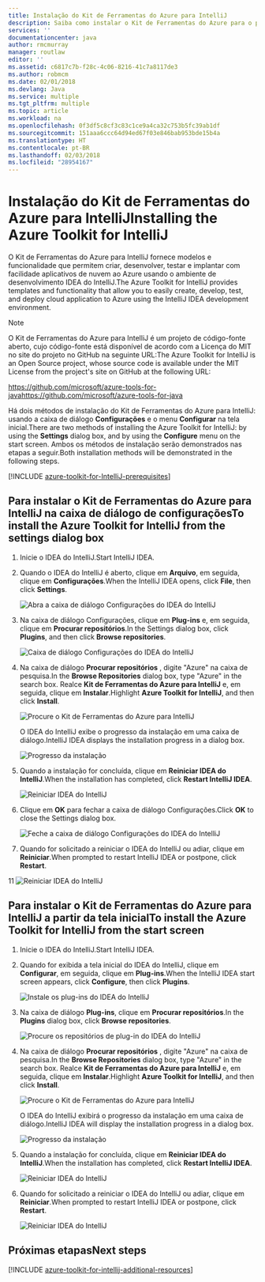 ```yaml
---
title: Instalação do Kit de Ferramentas do Azure para IntelliJ
description: Saiba como instalar o Kit de Ferramentas do Azure para o plug-in IntelliJ para criar e implantar aplicativos de nuvem no Azure.
services: ''
documentationcenter: java
author: rmcmurray
manager: routlaw
editor: ''
ms.assetid: c6817c7b-f28c-4c06-8216-41c7a8117de3
ms.author: robmcm
ms.date: 02/01/2018
ms.devlang: Java
ms.service: multiple
ms.tgt_pltfrm: multiple
ms.topic: article
ms.workload: na
ms.openlocfilehash: 0f3df5c8cf3c83c1ce9a4ca32c753b5fc39ab1df
ms.sourcegitcommit: 151aaa6ccc64d94ed67f03e846bab953bde15b4a
ms.translationtype: HT
ms.contentlocale: pt-BR
ms.lasthandoff: 02/03/2018
ms.locfileid: "28954167"
---
```

# <a name="installing-the-azure-toolkit-for-intellij"></a><span data-ttu-id="aa873-103">Instalação do Kit de Ferramentas do Azure para IntelliJ</span><span class="sxs-lookup"><span data-stu-id="aa873-103">Installing the Azure Toolkit for IntelliJ</span></span>

<span data-ttu-id="aa873-104">O Kit de Ferramentas do Azure para IntelliJ fornece modelos e funcionalidade que permitem criar, desenvolver, testar e implantar com facilidade aplicativos de nuvem ao Azure usando o ambiente de desenvolvimento IDEA do IntelliJ.</span><span class="sxs-lookup"><span data-stu-id="aa873-104">The Azure Toolkit for IntelliJ provides templates and functionality that allow you to easily create, develop, test, and deploy cloud application to Azure using the IntelliJ IDEA development environment.</span></span>

> [!NOTE] 
> 
> <span data-ttu-id="aa873-105">O Kit de Ferramentas do Azure para IntelliJ é um projeto de código-fonte aberto, cujo código-fonte está disponível de acordo com a Licença do MIT no site do projeto no GitHub na seguinte URL:</span><span class="sxs-lookup"><span data-stu-id="aa873-105">The Azure Toolkit for IntelliJ is an Open Source project, whose source code is available under the MIT License from the project's site on GitHub at the following URL:</span></span> 
> 
> <span data-ttu-id="aa873-106"><https://github.com/microsoft/azure-tools-for-java></span><span class="sxs-lookup"><span data-stu-id="aa873-106"><https://github.com/microsoft/azure-tools-for-java></span></span> 
> 

<span data-ttu-id="aa873-107">Há dois métodos de instalação do Kit de Ferramentas do Azure para IntelliJ: usando a caixa de diálogo **Configurações** e o menu **Configurar** na tela inicial.</span><span class="sxs-lookup"><span data-stu-id="aa873-107">There are two methods of installing the Azure Toolkit for IntelliJ: by using the **Settings** dialog box, and by using the **Configure** menu on the start screen.</span></span> <span data-ttu-id="aa873-108">Ambos os métodos de instalação serão demonstrados nas etapas a seguir.</span><span class="sxs-lookup"><span data-stu-id="aa873-108">Both installation methods will be demonstrated in the following steps.</span></span>

[!INCLUDE [azure-toolkit-for-IntelliJ-prerequisites](../includes/azure-toolkit-for-intellij-prerequisites.md)]

## <a name="to-install-the-azure-toolkit-for-intellij-from-the-settings-dialog-box"></a><span data-ttu-id="aa873-109">Para instalar o Kit de Ferramentas do Azure para IntelliJ na caixa de diálogo de configurações</span><span class="sxs-lookup"><span data-stu-id="aa873-109">To install the Azure Toolkit for IntelliJ from the settings dialog box</span></span>

1. <span data-ttu-id="aa873-110">Inicie o IDEA do IntelliJ.</span><span class="sxs-lookup"><span data-stu-id="aa873-110">Start IntelliJ IDEA.</span></span>

1. <span data-ttu-id="aa873-111">Quando o IDEA do IntelliJ é aberto, clique em **Arquivo**, em seguida, clique em **Configurações**.</span><span class="sxs-lookup"><span data-stu-id="aa873-111">When the IntelliJ IDEA opens, click **File**, then click **Settings**.</span></span>
   
   ![Abra a caixa de diálogo Configurações do IDEA do IntelliJ][01a]

1. <span data-ttu-id="aa873-113">Na caixa de diálogo Configurações, clique em **Plug-ins** e, em seguida, clique em **Procurar repositórios**.</span><span class="sxs-lookup"><span data-stu-id="aa873-113">In the Settings dialog box, click **Plugins**, and then click **Browse repositories**.</span></span>
   
   ![Caixa de diálogo Configurações do IDEA do IntelliJ][02a]

1. <span data-ttu-id="aa873-115">Na caixa de diálogo **Procurar repositórios** , digite "Azure" na caixa de pesquisa.</span><span class="sxs-lookup"><span data-stu-id="aa873-115">In the **Browse Repositories** dialog box, type "Azure" in the search box.</span></span> <span data-ttu-id="aa873-116">Realce **Kit de Ferramentas do Azure para IntelliJ** e, em seguida, clique em **Instalar**.</span><span class="sxs-lookup"><span data-stu-id="aa873-116">Highlight **Azure Toolkit for IntelliJ**, and then click **Install**.</span></span>
   
   ![Procure o Kit de Ferramentas do Azure para IntelliJ][03]
   
   <span data-ttu-id="aa873-118">O IDEA do IntelliJ exibe o progresso da instalação em uma caixa de diálogo.</span><span class="sxs-lookup"><span data-stu-id="aa873-118">IntelliJ IDEA displays the installation progress in a dialog box.</span></span>
   
   ![Progresso da instalação][04]

1. <span data-ttu-id="aa873-120">Quando a instalação for concluída, clique em **Reiniciar IDEA do IntelliJ**.</span><span class="sxs-lookup"><span data-stu-id="aa873-120">When the installation has completed, click **Restart IntelliJ IDEA**.</span></span>
   
   ![Reiniciar IDEA do IntelliJ][05]

1. <span data-ttu-id="aa873-122">Clique em **OK** para fechar a caixa de diálogo Configurações.</span><span class="sxs-lookup"><span data-stu-id="aa873-122">Click **OK** to close the Settings dialog box.</span></span>
   
   ![Feche a caixa de diálogo Configurações do IDEA do IntelliJ][06]

1. <span data-ttu-id="aa873-124">Quando for solicitado a reiniciar o IDEA do IntelliJ ou adiar, clique em **Reiniciar**.</span><span class="sxs-lookup"><span data-stu-id="aa873-124">When prompted to restart IntelliJ IDEA or postpone, click **Restart**.</span></span>
   
<span data-ttu-id="aa873-125">1</span><span class="sxs-lookup"><span data-stu-id="aa873-125">1</span></span>   ![Reiniciar IDEA do IntelliJ][07]

## <a name="to-install-the-azure-toolkit-for-intellij-from-the-start-screen"></a><span data-ttu-id="aa873-127">Para instalar o Kit de Ferramentas do Azure para IntelliJ a partir da tela inicial</span><span class="sxs-lookup"><span data-stu-id="aa873-127">To install the Azure Toolkit for IntelliJ from the start screen</span></span>

1. <span data-ttu-id="aa873-128">Inicie o IDEA do IntelliJ.</span><span class="sxs-lookup"><span data-stu-id="aa873-128">Start IntelliJ IDEA.</span></span>

1. <span data-ttu-id="aa873-129">Quando for exibida a tela inicial do IDEA do IntelliJ, clique em **Configurar**, em seguida, clique em **Plug-ins**.</span><span class="sxs-lookup"><span data-stu-id="aa873-129">When the IntelliJ IDEA start screen appears, click **Configure**, then click **Plugins**.</span></span>
   
   ![Instale os plug-ins do IDEA do IntelliJ][01b]

1. <span data-ttu-id="aa873-131">Na caixa de diálogo **Plug-ins**, clique em **Procurar repositórios**.</span><span class="sxs-lookup"><span data-stu-id="aa873-131">In the **Plugins** dialog box, click **Browse repositories**.</span></span>
   
   ![Procure os repositórios de plug-in do IDEA do IntelliJ][02b]

1. <span data-ttu-id="aa873-133">Na caixa de diálogo **Procurar repositórios** , digite "Azure" na caixa de pesquisa.</span><span class="sxs-lookup"><span data-stu-id="aa873-133">In the **Browse Repositories** dialog box, type "Azure" in the search box.</span></span> <span data-ttu-id="aa873-134">Realce **Kit de Ferramentas do Azure para IntelliJ** e, em seguida, clique em **Instalar**.</span><span class="sxs-lookup"><span data-stu-id="aa873-134">Highlight **Azure Toolkit for IntelliJ**, and then click **Install**.</span></span>
   
   ![Procure o Kit de Ferramentas do Azure para IntelliJ][03]
   
   <span data-ttu-id="aa873-136">O IDEA do IntelliJ exibirá o progresso da instalação em uma caixa de diálogo.</span><span class="sxs-lookup"><span data-stu-id="aa873-136">IntelliJ IDEA will display the installation progress in a dialog box.</span></span>
   
   ![Progresso da instalação][04]

1. <span data-ttu-id="aa873-138">Quando a instalação for concluída, clique em **Reiniciar IDEA do IntelliJ**.</span><span class="sxs-lookup"><span data-stu-id="aa873-138">When the installation has completed, click **Restart IntelliJ IDEA**.</span></span>
   
   ![Reiniciar IDEA do IntelliJ][05]

1. <span data-ttu-id="aa873-140">Quando for solicitado a reiniciar o IDEA do IntelliJ ou adiar, clique em **Reiniciar**.</span><span class="sxs-lookup"><span data-stu-id="aa873-140">When prompted to restart IntelliJ IDEA or postpone, click **Restart**.</span></span>
   
   ![Reiniciar IDEA do IntelliJ][07]

## <a name="next-steps"></a><span data-ttu-id="aa873-142">Próximas etapas</span><span class="sxs-lookup"><span data-stu-id="aa873-142">Next steps</span></span>

[!INCLUDE [azure-toolkit-for-intellij-additional-resources](../includes/azure-toolkit-for-intellij-additional-resources.md)]

<!-- URL List -->

<!-- IMG List -->

[01a]: media/azure-toolkit-for-intellij-installation/01-intellij-file-settings.png
[01b]: media/azure-toolkit-for-intellij-installation/01-intellij-configure-dropdown.png
[02a]: media/azure-toolkit-for-intellij-installation/02-intellij-settings-dialog.png
[02b]: media/azure-toolkit-for-intellij-installation/02-intellij-plugins-dialog.png
[03]: media/azure-toolkit-for-intellij-installation/03-intellij-browse-repositories.png
[04]: media/azure-toolkit-for-intellij-installation/04-install-progress.png
[05]: media/azure-toolkit-for-intellij-installation/05-restart-intellij.png
[06]: media/azure-toolkit-for-intellij-installation/06-intellij-settings-dialog.png
[07]: media/azure-toolkit-for-intellij-installation/07-restart-intellij.png

